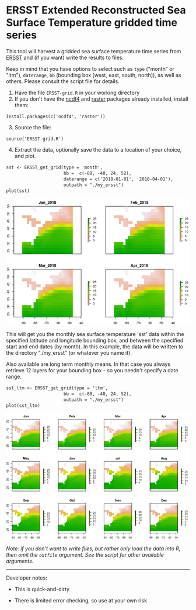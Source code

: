 # ERSST Extended Reconstructed Sea Surface Temperature gridded time series

This tool will harvest a gridded sea surface temperature time series from [ERSST](https://www.esrl.noaa.gov/psd/data/gridded/data.noaa.ersst.v5.html) and (if you want) write the results to files. 

Keep in mind that you have options to select such as `type` ("month" or "ltm"), `daterange`, `bb` (bounding box [west, east, south, north]), as well as others. Please consult the script file for details.

1) Have the file `ERSST-grid.R` in your working directory
2) If you don't have the [ncdf4](https://CRAN.R-project.org/package=ncdf4) and [raster](https://CRAN.R-project.org/package=raster) packages already installed, install them:

```
install.packages(c('ncdf4', 'raster'))
```

3) Source the file:

```
source('ERSST-grid.R')
```

4) Extract the data, optionally save the data to a location of your choice, and plot.

```
sst <- ERSST_get_grid(type = 'month',
                      bb =  c(-88, -48, 24, 52),
                      daterange = c('2018-01-01', '2018-04-01'),
                      outpath = "./my_ersst")
plot(sst)
```
![Four months of ERSST](ERSST-month.png)

This will get you the monthly sea surface temperature 'sst' data within the specified latitude and longitude bounding box, and between the specified start and end dates (by month). In this example, the data will be written to the directory "./my_ersst" (or whatever you name it).

Also available are long term monthly means. In that case you always retrieve 12
layers for your bounding box - so you needn't specify a date range.

```
sst_ltm <- ERSST_get_grid(type = 'ltm',
                      bb =  c(-88, -48, 24, 52),
                      outpath = "./my_ersst")
plot(sst_ltm)
```
![Long term monthly means](ERSST-ltm.png)


*Note: if you don't want to write files, but rather only load the data into R, then omit the `outfile` argument.  See the script for other available arguments.*

---

Developer notes:

 - This is quick-and-dirty
 
 - There is limited error checking, so use at your own risk
